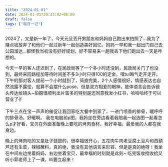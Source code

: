 ```yaml
---
title: "2024-01-01"
date: 2024-01-01T20:33:02+08:00
draft: false
tags: ["每日一记"]
---
```


2024了，又是新一年了，今天元旦丢开男朋友和妈妈自己跑出来拍照了…我为了赚点钱放弃了和他们一起过新年一起创造美好回忆，妈妈一早和我一起出门自己去公园溜达…都怪我当初没有好好规划，好不容易来一趟我丢下他们跑出去一天是咋想的。



今天一早的客人还迟到了，在民政局等了一个多小时还没到，民政局关门了也没到，最终来回路程加等待时间差不多3小时只得100的定金，嘿tui晦气走开走开。
下午的那对客人提前一个小时就到了，简直完美，2个人感情很好，情感表达也自然流露不露怯，就算不会摆什么pose，但是双方相爱的眼神，肢体语言会告诉镜头传达给镜头~拍摄很顺利出片蛮多的特别是还同意我发小红书，哈哈哈终于可以营业了✌

下午三点在宝一声声的催促让我回家吃大餐中到家了，一进门喷香的排骨，暖呼呼的排骨汤，好暖啊。
我在电脑前p图，我妈坐在旁边看着我陪我一起选图一起看怎么p才好看，宝贝在外面准备晚上要吃的烤肉食材，我好幸福，最爱我的人都在我身边。

晚上的烤肉吃的又是肚子鼓鼓的，很幸福很开心，五花肉牛肉老豆腐土豆片和西葫芦还有生菜，辣椒蘸料，真的绝，我没有其他语言来形容，但是是真的绝呀！我坐在中间左边坐着妈妈，右边坐着宝贝，最幸福的时刻就是此刻~
吃完饭收拾收拾又听小郭老师上了一课，lili要立起来！


